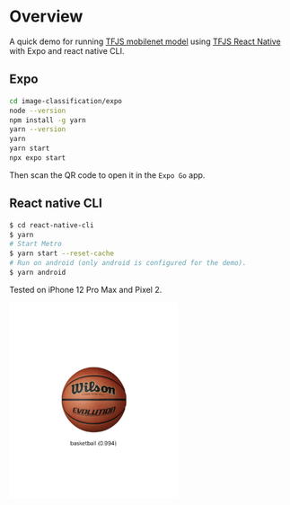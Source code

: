 # Overview

A quick demo for running [TFJS mobilenet model][mobilenet] using
[TFJS React Native][tfjs-react-native] with Expo and react native CLI.

## Expo

```bash
cd image-classification/expo
node --version
npm install -g yarn 
yarn --version
yarn
yarn start
npx expo start
```

Then scan the QR code to open it in the `Expo Go` app.

## React native CLI

```bash
$ cd react-native-cli
$ yarn
# Start Metro
$ yarn start --reset-cache
# Run on android (only android is configured for the demo).
$ yarn android
```

Tested on iPhone 12 Pro Max and Pixel 2.

<img src="screenshot.jpg" width="300">

[mobilenet]: https://github.com/tensorflow/tfjs-models/tree/master/mobilenet
[tfjs-react-native]: https://github.com/tensorflow/tfjs/tree/master/tfjs-react-native
